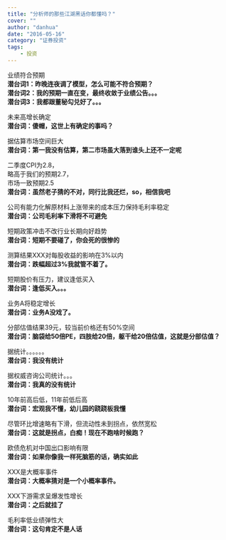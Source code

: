 ```yaml
---
title: "分析师的那些江湖黑话你都懂吗？"
cover: ""
author: "danhua"
date: "2016-05-16"
category: "证券投资"
tags:
    - 投资
---
```


业绩符合预期  
**潜台词1：昨晚连夜调了模型，怎么可能不符合预期？**  
**潜台词2：我的预期一直在变，最终收敛于业绩公告。。。**  
**潜台词3：我都跟董秘勾兑好了。。。**  

未来高增长确定  
**潜台词：傻帽，这世上有确定的事吗？**  

据估算市场空间巨大  
**潜台词：第一我没有估算，第二市场虽大落到谁头上还不一定呢**  

二季度CPI为2.8，  
略高于我们的预期2.7，  
市场一致预期2.5  
**潜台词：虽然老子猜的不对，同行比我还烂，so，相信我吧**  

公司有能力化解原材料上涨带来的成本压力保持毛利率稳定  
**潜台词：公司毛利率下滑将不可避免**  

短期政策冲击不改行业长期向好趋势  
**潜台词：短期不要碰了，你会死的很惨的**  

测算结果XXX对每股收益的影响在3%以内  
**潜台词：跌幅超过3%我就管不着了。**  

短期股价有压力，建议逢低买入  
**潜台词：逢低买入。。。**  

业务A将稳定增长  
**潜台词：业务A没戏了。**  

分部估值结果39元，较当前价格还有50%空间  
**潜台词：脑袋给50倍PE，四肢给20倍，躯干给20倍估值，这就是分部估值？**  

据统计。。。。。。  
**潜台词：我没有统计**  

据权威咨询公司统计。。。  
**潜台词：我真的没有统计**  

10年前高后低，11年前低后高  
**潜台词：宏观我不懂，幼儿园的跷跷板我懂**  

尽管环比增速略有下滑，但流动性未到拐点，依然宽松  
**潜台词：这就是拐点，白痴！现在不跑啥时候跑？**  

欧债危机对中国出口影响有限  
**潜台词：如果你像我一样死脑筋的话，确实如此**  

XXX是大概率事件  
**潜台词：大概率猜对是一个小概率事件。**  

XXX下游需求呈爆发性增长  
**潜台词：之后就挂了**  

毛利率低业绩弹性大  
**潜台词：这句肯定不是人话**  
